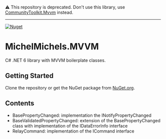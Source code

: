 :warning: This repository is deprecated. Don't use this library, use [CommunityToolkit.Mvvm](https://learn.microsoft.com/en-us/dotnet/communitytoolkit/mvvm/) instead.

<hr />

[![Nuget](https://img.shields.io/nuget/v/MichelMichels.MVVM)](https://www.nuget.org/packages/MichelMichels.MVVM/)

# MichelMichels.MVVM

C# .NET 6 library with MVVM boilerplate classes.

## Getting Started

Clone the repository or get the NuGet package from [NuGet.org](https://www.nuget.org/packages/MichelMichels.MVVM/).

## Contents

* BasePropertyChanged: implementation the INotifyPropertyChanged
* BaseValidatedPropertyChanged: extension of the BasePropertyChanged class with implementation of the IDataErrorInfo interface
* RelayCommand: implementation of the ICommand interface